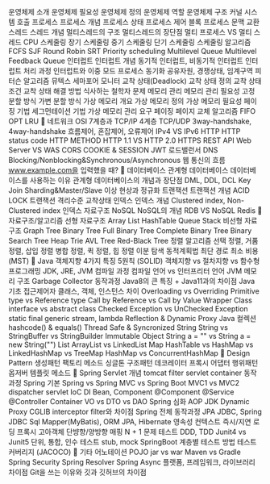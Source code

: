 운영체제 소개
운영체제 필요성
운영체제 정의
운영체제 역할
운영체제 구조
커널
시스템 호출
프로세스
프로세스 개념
프로세스 상태
프로세스 제어 블록
프로세스 문맥 교환
스레드
스레드 개념
멀티스레드의 구조
멀티스레드의 장단점
멀티 프로세스 VS 멀티 스레드
CPU 스케줄링
장기 스케줄링
중기 스케줄링
단기 스케줄링
스케줄링 알고리즘
FCFS
SJF
Round Robin
SRT
Priority scheduling
Multilevel Queue
Multilevel Feedback Queue
인터럽트
인터럽트 개념
동기적 인터럽트, 비동기적 인터럽트
인터럽트 처리 과정
인터럽트와 이중 모드
프로세스 동기화
공유자원, 경쟁상태, 임계구역
피터슨 알고리즘
뮤텍스
세마포어
모니터
교착 상태(Deadlock)
교착 상태 정의
교착 상태 조건
교착 상태 해결 방법
식사하는 철학자 문제
메모리 관리
메모리 관리 필요성
고정 분할 방식
가변 분할 방식
가상 메모리 개요
가상 메모리 정의
가상 메모리 필요성
페이징 기법
세그먼테이션 기법
가상 메모리 관리
요구 페이징
페이지 교체 알고리즘
FIFO
OPT
LRU
📌 네트워크
OSI 7계층과 TCP/IP 4계층
TCP/UDP
3way-handshake, 4way-handshake
흐름제어, 혼잡제어, 오류제어
IPv4 VS IPv6
HTTP
HTTP status code
HTTP METHOD
HTTP 1.1 VS HTTP 2.0
HTTPS
REST API
Web Server VS WAS
CORS
COOKIE & SESSION
JWT
로드밸런서
DNS
Blocking/Nonblocking&Synchronous/Asynchronous
웹 통신의 흐름
www.example.com을 입력했을 때?
📌 데이터베이스
관계형 데이터베이스
데이터베이스를 사용하는 이유
관계형 데이터베이스의 개념과 장단점
DML, DDL, DCL
Key
Join
Sharding&Master/Slave
이상 현상과 정규화
트랜잭션
트랜잭션 개념
ACID
LOCK
트랜잭션 격리수준
교착상태
인덱스
인덱스 개념
Clustered index, Non-Clustered index
인덱스 자료구조
NoSQL
NoSQL의 개념
RDB VS NoSQL
Redis
📌 자료구조/알고리즘
선형 자료구조
Array
List
HashTable
Queue
Stack
비선형 자료구조
Graph
Tree
Binary Tree
Full Binary Tree
Complete Binary Tree
Binary Search Tree
Heap
Trie
AVL Tree
Red-Black Tree
정렬 알고리즘
선택 정렬, 거품 정렬, 삽입 정렬
병합 정렬, 퀵 정렬, 힙 정렬
이분 탐색
동적계획법
최단 경로
최소 비용(MST)
📌 Java
객체지향
4가지 특징
5원칙 (SOLID)
객체지향 vs 절차지향 vs 함수형 프로그래밍
JDK, JRE, JVM
컴파일 과정
컴파일 언어 vs 인터프리터 언어
JVM 메모리 구조
Garbage Collector 동작과정
Java8의 큰 특징 + Java11과의 차이점
Java 기초
접근제어자
클래스, 객체, 인스턴스 차이
Overloading vs Overriding
Primitive type vs Reference type
Call by Reference vs Call by Value
Wrapper Class
interface vs abstract class
Checked Exception vs UnChecked Exception
static
final
generic
stream, lambda
Reflection & Dynamic Proxy
Java 컬렉션
hashcode() & equals()
Thread Safe & Syncronized
String
String vs StringBuffer vs StringBuilder
Immutable Object
String a = "" vs String a = new String("")
List
ArrayList vs LinkedList
Map
HashTable vs HashMap vs LinkedHashMap vs TreeMap
HashMap vs ConcurrentHashMap
📌 Design Pattern
생성패턴
팩토리 메소드
싱글톤
구조패턴
데코레이터
프록시
어댑터
행위패턴
옵저버
템플릿 메소드
📌 Spring
Servlet
개념
tomcat
filter
servlet container
동작과정
Spring 기본
Spring vs Spring MVC vs Spring Boot
MVC1 vs MVC2
dispatcher servlet
IoC
DI
Bean, Component
@Component @Service @Controller
Container
VO vs DTO vs DAO
Spring 심화
AOP
JDK Dynamic Proxy
CGLIB
interceptor
filter와 차이점
Spring 전체 동작과정
JPA
JDBC, Spring JDBC
Sql Mapper(MyBatis), ORM
JPA, Hibernate
영속성 컨텍스트
즉시/지연 로딩
프록시
고아객체
단뱡향/양방향 매핑
N + 1 문제
테스트
DDD, TDD
Junit4 vs Junit5
단위, 통합, 인수 테스트
stub, mock
SpringBoot 계층별 테스트 방법
테스트 커버리지 (JACOCO)
📌 기타
어노테이션
POJO
jar vs war
Maven vs Gradle
Spring Security
Spring Resolver
Spring Async
플랫폼, 프레임워크, 라이브러리 차이점
Git을 쓰는 이유와 깃과 깃허브의 차이점